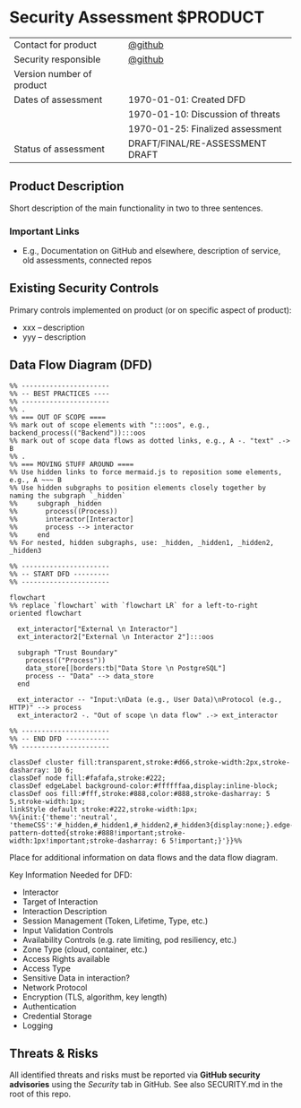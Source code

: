 # Security Assessment $PRODUCT

|     |     |
| --- | --- |
| Contact for product        | [@github](https://github.com/github) |
| Security responsible       | [@github](https://github.com/github) |
| Version number of product  |      |
| Dates of assessment        | 1970-01-01: Created DFD |
|                            | 1970-01-10: Discussion of threats |
|                            | 1970-01-25: Finalized assessment  |
| Status of assessment       | DRAFT/FINAL/RE-ASSESSMENT DRAFT |

## Product Description

Short description of the main functionality in two to three sentences.

### Important Links
* E.g., Documentation on GitHub and elsewhere, description of service, old assessments, connected repos

## Existing Security Controls

Primary controls implemented on product (or on specific aspect of product):

* xxx – description
* yyy – description

## Data Flow Diagram (DFD)

```mermaid
%% ----------------------
%% -- BEST PRACTICES ----
%% ----------------------
%% .
%% === OUT OF SCOPE ====
%% mark out of scope elements with ":::oos", e.g., backend_process(("Backend")):::oos
%% mark out of scope data flows as dotted links, e.g., A -. "text" .-> B
%% .
%% === MOVING STUFF AROUND ====
%% Use hidden links to force mermaid.js to reposition some elements, e.g., A ~~~ B
%% Use hidden subgraphs to position elements closely together by naming the subgraph `_hidden`
%%     subgraph _hidden
%%       process((Process))
%%       interactor[Interactor]
%%       process --> interactor
%%     end
%% For nested, hidden subgraphs, use: _hidden, _hidden1, _hidden2, _hidden3

%% ----------------------
%% -- START DFD ---------
%% ----------------------

flowchart
%% replace `flowchart` with `flowchart LR` for a left-to-right oriented flowchart

  ext_interactor["External \n Interactor"]
  ext_interactor2["External \n Interactor 2"]:::oos

  subgraph "Trust Boundary"
    process(("Process"))
    data_store[|borders:tb|"Data Store \n PostgreSQL"]
    process -- "Data" --> data_store
  end

  ext_interactor -- "Input:\nData (e.g., User Data)\nProtocol (e.g., HTTP)" --> process
  ext_interactor2 -. "Out of scope \n data flow" .-> ext_interactor

%% ----------------------
%% -- END DFD -----------
%% ----------------------

classDef cluster fill:transparent,stroke:#d66,stroke-width:2px,stroke-dasharray: 10 6;
classDef node fill:#fafafa,stroke:#222;
classDef edgeLabel background-color:#ffffffaa,display:inline-block;
classDef oos fill:#fff,stroke:#888,color:#888,stroke-dasharray: 5 5,stroke-width:1px;
linkStyle default stroke:#222,stroke-width:1px;
%%{init:{'theme':'neutral', 'themeCSS':'#_hidden,#_hidden1,#_hidden2,#_hidden3{display:none;}.edge-pattern-dotted{stroke:#888!important;stroke-width:1px!important;stroke-dasharray: 6 5!important;}'}}%%
```

Place for additional information on data flows and the data flow diagram.

Key Information Needed for DFD:
* Interactor
* Target of Interaction
* Interaction Description
* Session Management (Token, Lifetime, Type, etc.)
* Input Validation Controls
* Availability Controls (e.g. rate limiting, pod resiliency, etc.)
* Zone Type (cloud, container, etc.)
* Access Rights available
* Access Type 
* Sensitive Data in interaction?
* Network Protocol
* Encryption (TLS, algorithm, key length)
* Authentication
* Credential Storage
* Logging

## Threats & Risks
All identified threats and risks must be reported via **GitHub security advisories** using the *Security* tab in GitHub. See also SECURITY.md in the root of this repo.
